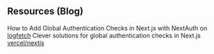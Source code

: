 ## Resources (Blog)

How to Add Global Authentication Checks in Next.js with NextAuth on [logfetch](https://logfetch.com/next-auth-global-session/#custom-loading-screens)
Clever solutions for global authentication checks in Next.js [vercel/nextjs](https://github.com/vercel/next.js/discussions/14945#discussioncomment-34873)
